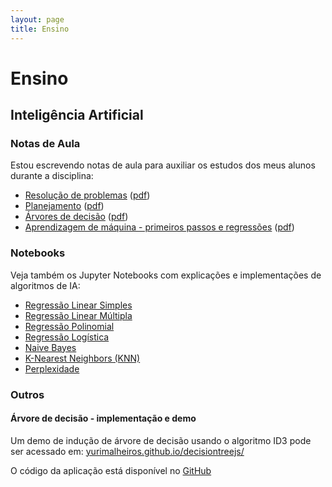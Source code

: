 ```yaml
---
layout: page
title: Ensino
---
```


# Ensino

## Inteligência Artificial

### Notas de Aula

Estou escrevendo notas de aula para auxiliar os estudos dos meus alunos durante a disciplina:

- [Resolução de problemas](/notasdeaula/resolucao-de-problemas) ([pdf](https://github.com/yurimalheiros/ianotes/blob/master/resolucao-de-problemas/resolucao-de-problemas.pdf))
- [Planejamento](/notasdeaula/planejamento) ([pdf](https://github.com/yurimalheiros/ianotes/blob/master/planejamento/planejamento.pdf))
- [Árvores de decisão](/notasdeaula/arvores-de-decisao) ([pdf](https://github.com/yurimalheiros/ianotes/blob/master/arvores-de-decisao/arvoresdedecisao.pdf))
- [Aprendizagem de máquina - primeiros passos e regressões](/notasdeaula/aprendizagem-de-maquina) ([pdf](https://github.com/yurimalheiros/ianotes/blob/master/aprendizagem-de-maquina/aprendizagemdemaquina.pdf))

### Notebooks

Veja também os Jupyter Notebooks com explicações e implementações de algoritmos de IA:

- [Regressão Linear Simples](https://nbviewer.jupyter.org/github/yurimalheiros/ai-notebooks/blob/master/ml/gdlinearregression.ipynb)
- [Regressão Linear Múltipla](https://nbviewer.jupyter.org/github/yurimalheiros/ai-notebooks/blob/master/ml/gdmultiplelinearregression.ipynb)
- [Regressão Polinomial](https://nbviewer.jupyter.org/github/yurimalheiros/ai-notebooks/blob/master/ml/gdpolynomialregression.ipynb)
- [Regressão Logística](https://nbviewer.jupyter.org/github/yurimalheiros/ai-notebooks/blob/master/ml/gdlogisticregression.ipynb)
- [Naive Bayes](https://nbviewer.jupyter.org/github/yurimalheiros/ai-notebooks/blob/master/ml/naivebayes.ipynb)
- [K-Nearest Neighbors (KNN)](https://nbviewer.jupyter.org/github/yurimalheiros/ai-notebooks/blob/master/ml/knn.ipynb)
- [Perplexidade](https://nbviewer.jupyter.org/github/yurimalheiros/ai-notebooks/blob/master/nlp/perplexity.ipynb)


### Outros

#### Árvore de decisão - implementação e demo

Um demo de indução de árvore de decisão usando o algoritmo ID3 pode ser acessado em:
[yurimalheiros.github.io/decisiontreejs/](https://yurimalheiros.github.io/decisiontreejs/)

O código da aplicação está disponível no [GitHub](https://github.com/yurimalheiros/decisiontreejs)

